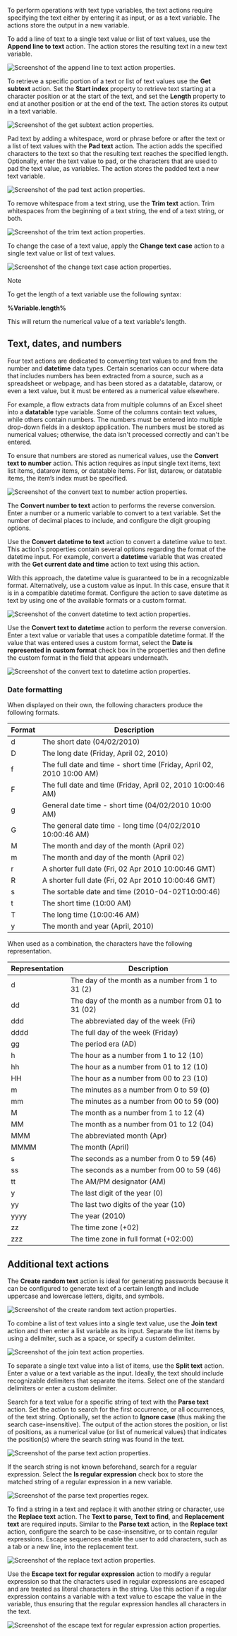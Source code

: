 To perform operations with text type variables, the text actions require specifying the text either by entering it as input, or as a text variable. The actions store the output in a new variable.

To add a line of text to a single text value or list of text values, use the **Append line to text** action. The action stores the resulting text in a new text variable.

![Screenshot of the append line to text action properties.](..\media\append-line-to-text-action-properties.png)

To retrieve a specific portion of a text or list of text values use the **Get subtext** action. Set the **Start index** property to retrieve text starting at a character position or at the start of the text, and set the **Length** property to end at another position or at the end of the text. The action stores its output in a text variable.

![Screenshot of the get subtext action properties.](..\media\get-subtext-action-properties.png)

Pad text by adding a whitespace, word or phrase before or after the text or a list of text values with the **Pad text** action. The action adds the specified characters to the text so that the resulting text reaches the specified length. Optionally, enter the text value to pad, or the characters that are used to pad the text value, as variables. The action stores the padded text a new text variable.

![Screenshot of the pad text action properties.](..\media\pad-text-action-properties.png)

To remove whitespace from a text string, use the **Trim text** action. Trim whitespaces from the beginning of a text string, the end of a text string, or both.

![Screenshot of the trim text action properties.](..\media\trim-text-action-properties.png)

To change the case of a text value, apply the **Change text case** action to a single text value or list of text values.

![Screenshot of the change text case action properties.](..\media\change-text-case-action-properties.png)

> [!NOTE]
> To get the length of a text variable use the following syntax:
>
> **%Variable.length%**
> 
> This will return the numerical value of a text variable's length.

## Text, dates, and numbers

Four text actions are dedicated to converting text values to and from the number and **datetime** data types. Certain scenarios can occur where data that includes numbers has been extracted from a source, such as a spreadsheet or webpage, and has been stored as a datatable, datarow, or even a text value, but it must be entered as a numerical value elsewhere.

For example, a flow extracts data from multiple columns of an Excel sheet into a **datatable** type variable. Some of the columns contain text values, while others contain numbers. The numbers must be entered into multiple drop-down fields in a desktop application. The numbers must be stored as numerical values; otherwise, the data isn't processed correctly and can't be entered.

To ensure that numbers are stored as numerical values, use the **Convert text to number** action. This action requires as input single text items, text list items, datarow items, or datatable items. For list, datarow, or datatable items, the item’s index must be specified.

![Screenshot of the convert text to number action properties.](..\media\convert-text-to-number-action-properties.png)

The **Convert number to text** action to performs the reverse conversion. Enter a number or a numeric variable to convert to a text variable. Set the number of decimal places to include, and configure the digit grouping options.

Use the **Convert datetime to text** action to convert a datetime value to text. This action's properties contain several options regarding the format of the datetime input. For example, convert a  **datetime** variable that was created with the **Get current date and time** action to text using this action.

With this approach, the datetime value is guaranteed to be in a recognizable format. Alternatively, use a custom value as input. In this case, ensure that it is in a compatible datetime format. Configure the action to save datetime as text by using one of the available formats or a custom format.

![Screenshot of the convert datetime to text action properties.](..\media\convert-datetime-to-text-action-properties.png)

Use the **Convert text to datetime** action to perform the reverse conversion. Enter a text value or variable that uses a compatible datetime format. If the value that was entered uses a custom format, select the **Date is represented in custom format** check box in the properties and then define the custom format in the field that appears underneath.

![Screenshot of the convert text to datetime action properties.](..\media\convert-text-to-datetime-action-properties.png)

### Date formatting

When displayed on their own, the following characters produce the following formats.

|Format |Description                                                       |  
|-------|------------------------------------------------------------------|
|d      |The short date (04/02/2010)                                       |  
|D      |The long date (Friday, April 02, 2010)                            |
|f      |The full date and time - short time (Friday, April 02, 2010 10:00 AM) |  
|F      |The full date and time (Friday, April 02, 2010 10:00:46 AM)           |
|g      |General date time - short time (04/02/2010 10:00 AM)              |
|G      |The general date time - long time (04/02/2010 10:00:46 AM)       |
|M      |The month and day of the month (April 02)                       |
|m      |The month and day of the month (April 02)                       |
|r      |A shorter full date (Fri, 02 Apr 2010 10:00:46 GMT)               |
|R      |A shorter full date (Fri, 02 Apr 2010 10:00:46 GMT)               |
|s      |The sortable date and time (2010-04-02T10:00:46)                      |
|t      |The short time (10:00 AM)                                         |
|T      |The long time (10:00:46 AM)                                       |
|y      |The month and year (April, 2010)                                 |

When used as a combination, the characters have the following representation.

|Representation |Description                                             |  
|---------------|--------------------------------------------------------|
|d              |The day of the month as a number from 1 to 31 (2)       |  
|dd             |The day of the month as a number from 01 to 31 (02) |
|ddd            |The abbreviated day of the week (Fri)                   |  
|dddd           |The full day of the week (Friday)                       |
|gg             |The period era (AD)                                   |
|h              |The hour as a number from 1 to 12 (10)                  |
|hh             |The hour as a number from 01 to 12 (10)                 |
|HH             |The hour as a number from 00 to 23 (10)                 |
|m              |The minutes as a number from 0 to 59 (0)                |
|mm             |The minutes as a number from 00 to 59 (00)              |
|M              |The month as a number from 1 to 12 (4)                 |
|MM             |The month as a number from 01 to 12 (04)                |
|MMM            |The abbreviated month (Apr)                             |
|MMMM           |The month (April)                                       |
|s              |The seconds as a number from 0 to 59 (46)               |
|ss             |The seconds as a number from 00 to 59 (46)              |
|tt             |The AM/PM designator (AM)                               |
|y              |The last digit of the year (0)                          |
|yy             |The last two digits of the year (10)                    |
|yyyy           |The year (2010)                                   |
|zz             |The time zone (+02)                                     |
|zzz            |The time zone in full format (+02:00)                   |

## Additional text actions

The **Create random text** action is ideal for generating passwords because it can be configured to generate text of a certain length and include uppercase and lowercase letters, digits, and symbols.

![Screenshot of the create random text action properties.](..\media\create-random-text-action-properties.png)

To combine a list of text values into a single text value, use the **Join text** action and then enter a list variable as its input. Separate the list items by using a delimiter, such as a space, or specify a custom delimiter.

![Screenshot of the join text action properties.](..\media\join-text-action-properties.png)

To separate a single text value into a list of items, use the **Split text** action. Enter a value or a text variable as the input. Ideally, the text should include recognizable delimiters that separate the items. Select one of the standard delimiters or enter a custom delimiter.

Search for a text value for a specific string of text with the **Parse text** action. Set the action to search for the first occurrence, or all occurrences, of the text string. Optionally, set the action to **Ignore case** (thus making the search case-insensitive). The output of the action stores the position, or list of positions, as a numerical value (or list of numerical values) that indicates the position(s) where the search string was found in the text.

![Screenshot of the parse text action properties.](..\media\parse-text-action-properties.png)

If the search string is not known beforehand, search for a regular expression. Select the **Is regular expression** check box to store the matched string of a regular expression in a new variable.

![Screenshot of the parse text properties regex.](..\media\parse-text-properties-regex.png)

To find a string in a text and replace it with another string or character, use the **Replace text** action. The **Text to parse**, **Text to find**, and **Replacement text** are required inputs. Similar to the **Parse text** action, in the **Replace text** action, configure the search to be case-insensitive, or to contain regular expressions. Escape sequences enable the user to add characters, such as a tab or a new line, into the replacement text.

![Screenshot of the replace text action properties.](..\media\replace-text-action-properties.png)

Use the **Escape text for regular expression** action to modify a regular expression so that the characters used in regular expressions are escaped and are treated as literal characters in the string. Use this action if a regular expression contains a variable with a text value to escape the value in the variable, thus ensuring that the regular expression handles all characters in the text.

![Screenshot of the escape text for regular expression action properties.](..\media\escape-text-for-regular-expression-action-properties.png)
